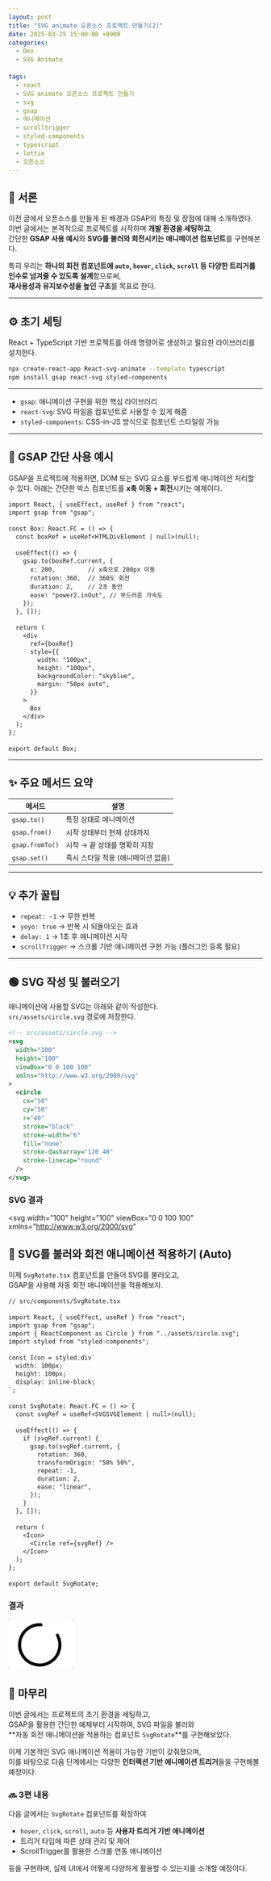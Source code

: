```yaml
---
layout: post
title: "SVG animate 오픈소스 프로젝트 만들기(2)"
date: 2025-03-25 15:00:00 +0900
categories:
  - Dev
  - SVG Animate

tags:
  - react
  - SVG animate 오픈소스 프로젝트 만들기
  - svg
  - gsap
  - 애니메이션
  - scrolltrigger
  - styled-components
  - typescript
  - lottie
  - 오픈소스
---
```


## 📝 서론
이전 글에서 오픈소스를 만들게 된 배경과 GSAP의 특징 및 장점에 대해 소개하였다.  
이번 글에서는 본격적으로 프로젝트를 시작하며 **개발 환경을 세팅하고**,  
간단한 **GSAP 사용 예시**와 **SVG를 불러와 회전시키는 애니메이션 컴포넌트**를 구현해본다.

특히 우리는 **하나의 회전 컴포넌트에 `auto`, `hover`, `click`, `scroll` 등 다양한 트리거를 인수로 넘겨줄 수 있도록 설계**함으로써,  
**재사용성과 유지보수성을 높인 구조**를 목표로 한다.


---

## ⚙️ 초기 세팅

React + TypeScript 기반 프로젝트를 아래 명령어로 생성하고 필요한 라이브러리를 설치한다.

```bash
npx create-react-app React-svg-animate --template typescript
npm install gsap react-svg styled-components
```
---
- `gsap`: 애니메이션 구현을 위한 핵심 라이브러리
- `react-svg`: SVG 파일을 컴포넌트로 사용할 수 있게 해줌
- `styled-components`: CSS-in-JS 방식으로 컴포넌트 스타일링 가능
---
## 🚀 GSAP 간단 사용 예시
GSAP을 프로젝트에 적용하면, DOM 또는 SVG 요소를 부드럽게 애니메이션 처리할 수 있다.
아래는 간단한 박스 컴포넌트를 **x축 이동 + 회전**시키는 예제이다.

```tsx
import React, { useEffect, useRef } from "react";
import gsap from "gsap";

const Box: React.FC = () => {
  const boxRef = useRef<HTMLDivElement | null>(null);

  useEffect(() => {
    gsap.to(boxRef.current, {
      x: 200,         // x축으로 200px 이동
      rotation: 360,  // 360도 회전
      duration: 2,    // 2초 동안
      ease: "power2.inOut", // 부드러운 가속도
    });
  }, []);

  return (
    <div
      ref={boxRef}
      style={{
        width: "100px",
        height: "100px",
        backgroundColor: "skyblue",
        margin: "50px auto",
      }}
    >
      Box
    </div>
  );
};

export default Box;
```
---
## ✨ 주요 메서드 요약

| 메서드          | 설명                               |
| --------------- | ---------------------------------- |
| `gsap.to()`     | 특정 상태로 애니메이션             |
| `gsap.from()`   | 시작 상태부터 현재 상태까지        |
| `gsap.fromTo()` | 시작 → 끝 상태를 명확히 지정       |
| `gsap.set()`    | 즉시 스타일 적용 (애니메이션 없음) |

---

## 💡 추가 꿀팁

- `repeat: -1` → 무한 반복  
- `yoyo: true` → 반복 시 되돌아오는 효과  
- `delay: 1` → 1초 후 애니메이션 시작  
- `scrollTrigger` → 스크롤 기반 애니메이션 구현 가능 (플러그인 등록 필요)

---

## 🟢 SVG 작성 및 불러오기

애니메이션에 사용할 SVG는 아래와 같이 작성한다.  
`src/assets/circle.svg` 경로에 저장한다.

```xml
<!-- src/assets/circle.svg -->
<svg
  width="100"
  height="100"
  viewBox="0 0 100 100"
  xmlns="http://www.w3.org/2000/svg"
>
  <circle
    cx="50"
    cy="50"
    r="40"
    stroke="black"
    stroke-width="6"
    fill="none"
    stroke-dasharray="120 40"
    stroke-linecap="round"
  />
</svg>
```
### SVG 결과

<svg
  width="100"
  height="100"
  viewBox="0 0 100 100"
  xmlns="http://www.w3.org/2000/svg"
>
  <!-- 불균형한 stroke-dasharray로 끊긴 원 -->
  <circle
    cx="50"
    cy="50"
    r="40"
    stroke="black"
    stroke-width="6"
    fill="none"
    stroke-dasharray="120 40"
    stroke-linecap="round"
  />
</svg>
---
## 🔄 SVG를 불러와 회전 애니메이션 적용하기 (Auto)

이제 `SvgRotate.tsx` 컴포넌트를 만들어 SVG를 불러오고,  
GSAP을 사용해 자동 회전 애니메이션을 적용해보자.

```tsx
// src/components/SvgRotate.tsx

import React, { useEffect, useRef } from "react";
import gsap from "gsap";
import { ReactComponent as Circle } from "../assets/circle.svg";
import styled from "styled-components";

const Icon = styled.div`
  width: 100px;
  height: 100px;
  display: inline-block;
`;

const SvgRotate: React.FC = () => {
  const svgRef = useRef<SVGSVGElement | null>(null);

  useEffect(() => {
    if (svgRef.current) {
      gsap.to(svgRef.current, {
        rotation: 360,
        transformOrigin: "50% 50%",
        repeat: -1,
        duration: 2,
        ease: "linear",
      });
    }
  }, []);

  return (
    <Icon>
      <Circle ref={svgRef} />
    </Icon>
  );
};

export default SvgRotate;
```
### 결과
![Rotate auto](/assets/img/rotateautogif.gif)

## 🏁 마무리

이번 글에서는 프로젝트의 초기 환경을 세팅하고,  
GSAP을 활용한 간단한 예제부터 시작하여, SVG 파일을 불러와  
**자동 회전 애니메이션을 적용하는 컴포넌트 `SvgRotate`**를 구현해보았다.

이제 기본적인 SVG 애니메이션 적용이 가능한 기반이 갖춰졌으며,  
이를 바탕으로 다음 단계에서는 다양한 **인터랙션 기반 애니메이션 트리거**들을 구현해볼 예정이다.

### 🔜 3편 내용
다음 글에서는 `SvgRotate` 컴포넌트를 확장하여  
- `hover`, `click`, `scroll`, `auto` 등 **사용자 트리거 기반 애니메이션**
- 트리거 타입에 따른 상태 관리 및 제어
- ScrollTrigger를 활용한 스크롤 연동 애니메이션

등을 구현하며, 실제 UI에서 어떻게 다양하게 활용할 수 있는지를 소개할 예정이다.